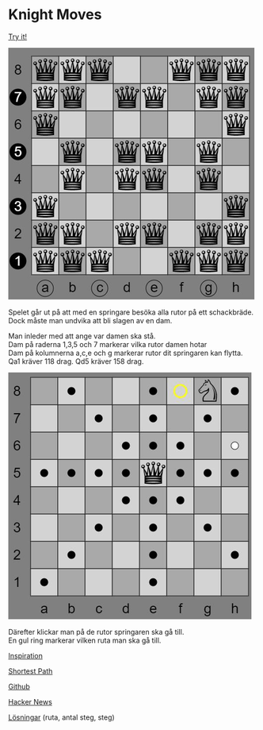 # Knight Moves

[Try it!](https://christernilsson.github.io/2023/008-KnightMoves/)

![](exempel0.JPG)

Spelet går ut på att med en springare besöka alla rutor på ett schackbräde.  
Dock måste man undvika att bli slagen av en dam.  

Man inleder med att ange var damen ska stå.  
Dam på raderna 1,3,5 och 7 markerar vilka rutor damen hotar  
Dam på kolumnerna a,c,e och g markerar rutor dit springaren kan flytta.  
Qa1 kräver 118 drag.
Qd5 kräver 158 drag.

![](exempel1.JPG)

Därefter klickar man på de rutor springaren ska gå till.  
En gul ring markerar vilken ruta man ska gå till.  

[Inspiration](https://www.funnyhowtheknightmoves.com/)

[Shortest Path](https://gist.github.com/hughdbrown/5c14ec41c30532807afaeba9c16789a8?permalink_comment_id=4451216#gistcomment-4451216)

[Github](https://github.com/jairtrejo/knight-moves)

[Hacker News](https://news.ycombinator.com/item?id=34460868)

[Lösningar](knight.txt) (ruta, antal steg, steg)
